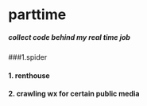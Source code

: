 # parttime
##### collect code behind my real time job
###1.spider
#### 1. renthouse
#### 2. crawling wx for certain public media
#

